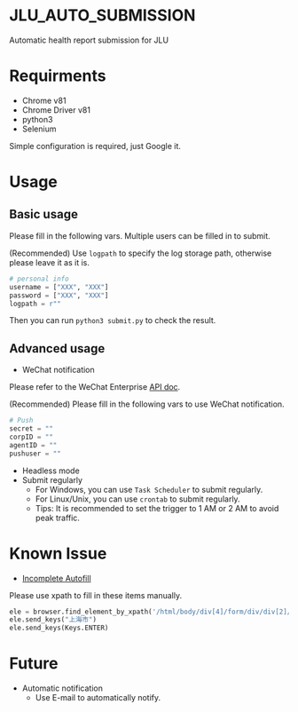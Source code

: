 # JLU_AUTO_SUBMISSION

Automatic health report submission for JLU

# Requirments

- Chrome v81
- Chrome Driver v81
- python3
- Selenium

Simple configuration is required, just Google it.

# Usage

## Basic usage

Please fill in the following vars. Multiple users can be filled in to submit.

(Recommended) Use `logpath` to specify the log storage path, otherwise please leave it as it is.

```python
# personal info
username = ["XXX", "XXX"]
password = ["XXX", "XXX"]
logpath = r""
```

Then you can run `python3 submit.py` to check the result.

## Advanced usage

- WeChat notification

Please refer to the WeChat Enterprise [API doc](https://work.weixin.qq.com/api/doc/90000/90003/90487).

(Recommended) Please fill in the following vars to use WeChat notification.

```python
# Push
secret = ""
corpID = ""
agentID = ""
pushuser = ""
```

- Headless mode
- Submit regularly
    - For Windows, you can use `Task Scheduler` to submit regularly.
    - For Linux/Unix, you can use `crontab` to submit regularly.
    - Tips: It is recommended to set the trigger to 1 AM or 2 AM to avoid peak traffic.

# Known Issue

- [Incomplete Autofill](https://github.com/TongboZhang/JLU_AUTO_SUBMISSION/issues/1)

Please use xpath to fill in these items manually.

```python
ele = browser.find_element_by_xpath('/html/body/div[4]/form/div/div[2]/div[3]/div/div[1]/div[1]/table/tbody/tr[2]/td/div/table/tbody/tr[34]/td[4]/div/div/div/div/input')
ele.send_keys("上海市")
ele.send_keys(Keys.ENTER)
```

# Future

- Automatic notification
    - Use E-mail to automatically notify.
